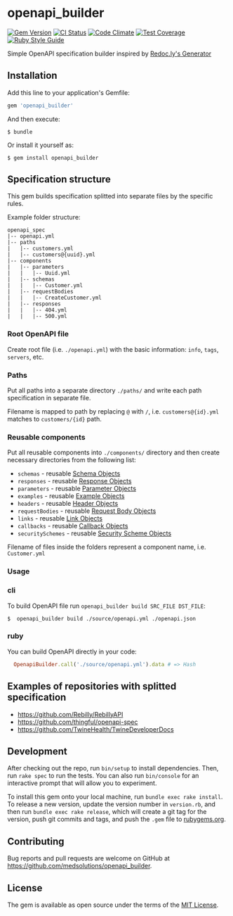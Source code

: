 [gem]: https://rubygems.org/gems/openapi_builder
[codeclimate]: https://codeclimate.com/github/medsolutions/openapi_builder
[actions]: https://github.com/medsolutions/openapi_builder/actions

# openapi_builder
[![Gem Version](https://badge.fury.io/rb/openapi_builder.svg)][gem]
[![CI Status](https://github.com/medsolutions/openapi_builder/workflows/ruby/badge.svg)][actions]
[![Code Climate](https://codeclimate.com/github/medsolutions/openapi_builder/badges/gpa.svg)][codeclimate]
[![Test Coverage](https://codeclimate.com/github/medsolutions/openapi_builder/badges/coverage.svg)][codeclimate]
[![Ruby Style Guide](https://img.shields.io/badge/code_style-standard-brightgreen.svg)](https://github.com/testdouble/standard)


Simple OpenAPI specification builder inspired by [Redoc.ly's Generator](https://github.com/ReDoc-ly/create-openapi-repo)

## Installation

Add this line to your application's Gemfile:

```ruby
gem 'openapi_builder'
```

And then execute:

    $ bundle

Or install it yourself as:

    $ gem install openapi_builder

## Specification structure

This gem builds specification splitted into separate files by the specific rules.

Example folder structure:
```
openapi_spec
|-- openapi.yml
|-- paths
|   |-- customers.yml
|   |-- customers@{uuid}.yml
|-- components
|   |-- parameters
|   |   |-- Uuid.yml
|   |-- schemas
|   |   |-- Customer.yml
|   |-- requestBodies
|   |   |-- CreateCustomer.yml
|   |-- responses
|   |   |-- 404.yml
|   |   |-- 500.yml
```

### Root OpenAPI file

Create root file (i.e. `./openapi.yml`) with the basic information: `info`, `tags`, `servers`, etc.

### Paths

Put all paths into a separate directory `./paths/` and write each path specification in separate file. 

Filename is mapped to path by replacing `@` with `/`, i.e. `customers@{id}.yml` matches to `customers/{id}` path.

### Reusable components

Put all reusable components into `./components/` directory and then create necessary directories from the following list:
  - `schemas` - reusable [Schema Objects](https://github.com/OAI/OpenAPI-Specification/blob/master/versions/3.0.0.md#schemaObject)
  - `responses` - reusable [Response Objects](https://github.com/OAI/OpenAPI-Specification/blob/master/versions/3.0.0.md#responseObject)
  - `parameters` - reusable [Parameter Objects](https://github.com/OAI/OpenAPI-Specification/blob/master/versions/3.0.0.md#parameterObject)
  - `examples` - reusable [Example Objects](https://github.com/OAI/OpenAPI-Specification/blob/master/versions/3.0.0.md#exampleObject)
  - `headers` - reusable [Header Objects](https://github.com/OAI/OpenAPI-Specification/blob/master/versions/3.0.0.md#headerObject)
  - `requestBodies` - reusable [Request Body Objects](https://github.com/OAI/OpenAPI-Specification/blob/master/versions/3.0.0.md#requestBodyObject)
  - `links` - reusable [Link Objects](https://github.com/OAI/OpenAPI-Specification/blob/master/versions/3.0.0.md#linkObject)
  - `callbacks` - reusable [Callback Objects](https://github.com/OAI/OpenAPI-Specification/blob/master/versions/3.0.0.md#callbackObject)
  - `securitySchemes` - reusable [Security Scheme Objects](https://github.com/OAI/OpenAPI-Specification/blob/master/versions/3.0.0.md#securitySchemeObject)

Filename of files inside the folders represent a component name, i.e. `Customer.yml`

### Usage

### cli

To build OpenAPI file run `openapi_builder build SRC_FILE DST_FILE`:

    $  openapi_builder build ./source/openapi.yml ./openapi.json

### ruby

You can build OpenAPI directly in your code:

```ruby
  OpenapiBuilder.call('./source/openapi.yml').data # => Hash
```

## Examples of repositories with splitted specification
- https://github.com/Rebilly/RebillyAPI
- https://github.com/thingful/openapi-spec
- https://github.com/TwineHealth/TwineDeveloperDocs

## Development

After checking out the repo, run `bin/setup` to install dependencies. Then, run `rake spec` to run the tests. You can also run `bin/console` for an interactive prompt that will allow you to experiment.

To install this gem onto your local machine, run `bundle exec rake install`. To release a new version, update the version number in `version.rb`, and then run `bundle exec rake release`, which will create a git tag for the version, push git commits and tags, and push the `.gem` file to [rubygems.org](https://rubygems.org).

## Contributing

Bug reports and pull requests are welcome on GitHub at https://github.com/medsolutions/openapi_builder.

## License

The gem is available as open source under the terms of the [MIT License](https://opensource.org/licenses/MIT).
